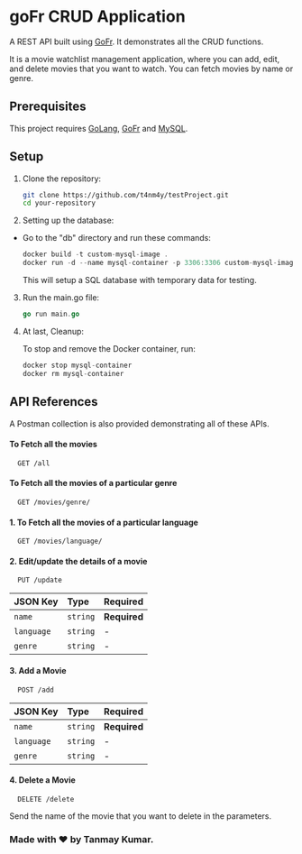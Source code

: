 
# goFr CRUD Application
A REST API built using [GoFr](https://gofr.dev/). It demonstrates all the CRUD functions.

It is a movie watchlist management application, where you can add, edit, and delete movies that you want to watch. You can fetch movies by name or genre.
## Prerequisites

This project requires [GoLang](https://go.dev/dl/), [GoFr](https://gofr.dev/) and [MySQL](https://dev.mysql.com/downloads/mysql/).

## Setup

1. Clone the repository:

    ```bash
    git clone https://github.com/t4nm4y/testProject.git
    cd your-repository
    ```

2. Setting up the database:

-  Go to the "db" directory and run these commands:

    ```go
    docker build -t custom-mysql-image .
    docker run -d --name mysql-container -p 3306:3306 custom-mysql-image
    ```
    This will setup a SQL database with temporary data for testing.

3. Run the main.go file:
    ```go
    go run main.go
    ```
    
4. At last, Cleanup:
    
    To stop and remove the Docker container, run:

    ```go
    docker stop mysql-container
    docker rm mysql-container
    ```
## API References
A Postman collection is also provided demonstrating all of these APIs.
#### To Fetch all the movies

```
  GET /all
```
#### To Fetch all the movies of a particular genre

```
  GET /movies/genre/
```
#### 1. To Fetch all the movies of a particular language

```
  GET /movies/language/
```

#### 2. Edit/update the details of a movie

```
  PUT /update
```

| JSON Key | Type     | Required |
| :-------- | :------- | :------- |
| `name` | `string` | **Required** |
| `language` | `string` | - |
| `genre` | `string` | - |

#### 3. Add a Movie

```
  POST /add
```

| JSON Key | Type     | Required |
| :-------- | :------- | :------- |
| `name` | `string` | **Required**
| `language` | `string` | - |
| `genre` | `string` | - |

#### 4. Delete a Movie

```
  DELETE /delete
```
Send the name of the movie that you want to delete in the parameters.

### Made with ❤️ by Tanmay Kumar.

